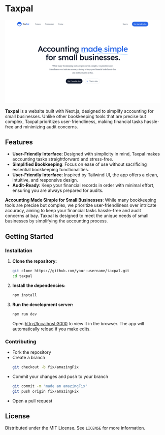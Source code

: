 # Taxpal

[![Taxpal](./src/public/taxpal.png)](https://taxpal-beta.vercel.app/)

**Taxpal** is a website built with Next.js, designed to simplify accounting for small businesses. Unlike other bookkeeping tools that are precise but complex, Taxpal prioritizes user-friendliness, making financial tasks hassle-free and minimizing audit concerns.

## Features

- **User-Friendly Interface**: Designed with simplicity in mind, Taxpal makes accounting tasks straightforward and stress-free.
- **Simplified Bookkeeping**: Focus on ease of use without sacrificing essential bookkeeping functionalities.
- **User-Friendly Interface**: Inspired by Tailwind UI, the app offers a clean, intuitive, and responsive design.
- **Audit-Ready**: Keep your financial records in order with minimal effort, ensuring you are always prepared for audits.

**Accounting Made Simple for Small Businesses**:
While many bookkeeping tools are precise but complex, we prioritize user-friendliness over intricate accuracy, aiming to keep your financial tasks hassle-free and audit concerns at bay. Taxpal is designed to meet the unique needs of small businesses by simplifying the accounting process.

## Getting Started

### Installation

1. **Clone the repository:**

   ```bash
   git clone https://github.com/your-username/taxpal.git
   cd taxpal
   ```

2. **Install the dependencies:**

   ```bash
   npm install
   ```

3. **Run the development server:**
   ```bash
   npm run dev
   ```
   Open [http://localhost:3000](http://localhost:3000) to view it in the browser. The app will automatically reload if you make edits.

### Contributing

- Fork the repository
- Create a branch
  ```bash
  git checkout -b fix/amazingFix
  ```
- Commit your changes and push to your branch
  ```bash
  git commit -m "made an amazingFix"
  git push origin fix/amazingFix
  ```
- Open a pull request

## License

Distributed under the MIT License. See `LICENSE` for more information.
